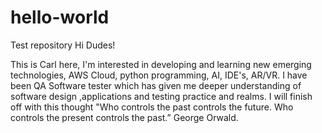 # hello-world
Test repository
Hi Dudes!

This is Carl here, I'm interested in developing and learning new emerging technologies, AWS Cloud, python programming, AI, IDE's, AR/VR.
I have been QA Software tester which has given me deeper understanding of software design ,applications and testing practice and realms.
I will finish off with this thought "Who controls the past controls the future. Who controls the present controls the past.” George Orwald.
